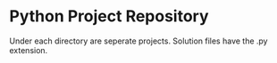 # Python Project Repository
Under each directory are seperate projects. Solution files have the .py extension.